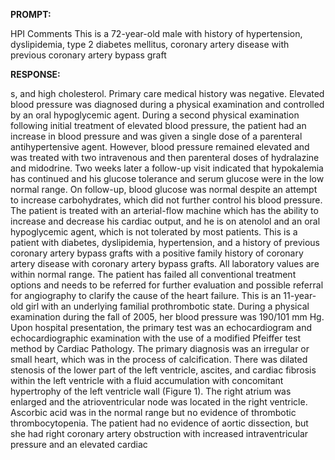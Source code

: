 **PROMPT:**

HPI Comments This is a 72-year-old male with history of hypertension, dyslipidemia, type 2 diabetes mellitus, coronary artery disease with previous coronary artery bypass graft

**RESPONSE:**

 s, and high cholesterol. Primary care medical history was negative. Elevated blood pressure was diagnosed during a physical examination and controlled by an oral hypoglycemic agent. During a second physical examination following initial treatment of elevated blood pressure, the patient had an increase in blood pressure and was given a single dose of a parenteral antihypertensive agent. However, blood pressure remained elevated and was treated with two intravenous and then parenteral doses of hydralazine and midodrine. Two weeks later a follow-up visit indicated that hypokalemia has continued and his glucose tolerance and serum glucose were in the low normal range. On follow-up, blood glucose was normal despite an attempt to increase carbohydrates, which did not further control his blood pressure. The patient is treated with an arterial-flow machine which has the ability to increase and decrease his cardiac output, and he is on atenolol and an oral hypoglycemic agent, which is not tolerated by most patients. This is a patient with diabetes, dyslipidemia, hypertension, and a history of previous coronary artery bypass grafts with a positive family history of coronary artery disease with coronary artery bypass grafts. All laboratory values are within normal range. The patient has failed all conventional treatment options and needs to be referred for further evaluation and possible referral for angiography to clarify the cause of the heart failure. This is an 11-year-old girl with an underlying familial prothrombotic state. During a physical examination during the fall of 2005, her blood pressure was 190/101 mm Hg. Upon hospital presentation, the primary test was an echocardiogram and echocardiographic examination with the use of a modified Pfeiffer test method by Cardiac Pathology. The primary diagnosis was an irregular or small heart, which was in the process of calcification. There was dilated stenosis of the lower part of the left ventricle, ascites, and cardiac fibrosis within the left ventricle with a fluid accumulation with concomitant hypertrophy of the left ventricle wall (Figure 1). The right atrium was enlarged and the atrioventricular node was located in the right ventricle. Ascorbic acid was in the normal range but no evidence of thrombotic thrombocytopenia. The patient had no evidence of aortic dissection, but she had right coronary artery obstruction with increased intraventricular pressure and an elevated cardiac